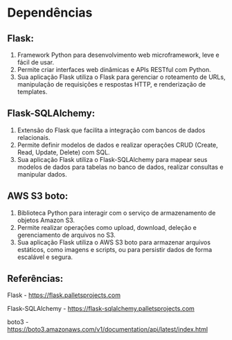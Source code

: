 # Dependências

## Flask:

1. Framework Python para desenvolvimento web microframework, leve e fácil de usar.
2. Permite criar interfaces web dinâmicas e APIs RESTful com Python.
3. Sua aplicação Flask utiliza o Flask para gerenciar o roteamento de URLs, manipulação de requisições e respostas HTTP, e renderização de templates.

## Flask-SQLAlchemy:

1. Extensão do Flask que facilita a integração com bancos de dados relacionais.
2. Permite definir modelos de dados e realizar operações CRUD (Create, Read, Update, Delete) com SQL.
3. Sua aplicação Flask utiliza o Flask-SQLAlchemy para mapear seus modelos de dados para tabelas no banco de dados, realizar consultas e manipular dados.

## AWS S3 boto:

1. Biblioteca Python para interagir com o serviço de armazenamento de objetos Amazon S3.
2. Permite realizar operações como upload, download, deleção e gerenciamento de arquivos no S3.
3. Sua aplicação Flask utiliza o AWS S3 boto para armazenar arquivos estáticos, como imagens e scripts, ou para persistir dados de forma escalável e segura.

## Referências: 

Flask - https://flask.palletsprojects.com

Flask-SQLAlchemy - https://flask-sqlalchemy.palletsprojects.com

boto3 - https://boto3.amazonaws.com/v1/documentation/api/latest/index.html